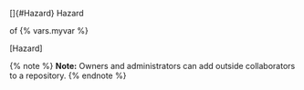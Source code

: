 []{#Hazard} Hazard

of {% vars.myvar %}

[Hazard]


{% note %}
**Note:** Owners and administrators can add outside collaborators to a repository.
{% endnote %}
